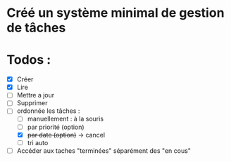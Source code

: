 
# Créé un système minimal de gestion de tâches

# Todos :

- [x] Créer
- [x] Lire
- [ ] Mettre a jour
- [ ] Supprimer
- [ ] ordonnée les tâches :
    - [ ] manuellement : à la souris
    - [ ] par priorité (option)
    - [x] ~~par date (option)~~ -> cancel
    - [ ] tri auto
- [ ] Accéder aux taches "terminées" séparément des "en cous"
